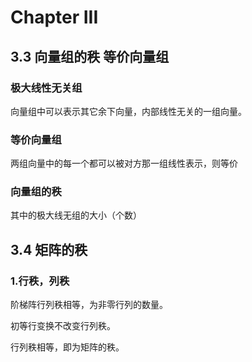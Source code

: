 # Chapter III
##  3.3 向量组的秩 等价向量组

###  极大线性无关组
向量组中可以表示其它余下向量，内部线性无关的一组向量。

###  等价向量组
两组向量中的每一个都可以被对方那一组线性表示，则等价

###  向量组的秩
其中的极大线无组的大小（个数）

## 3.4 矩阵的秩

###  1.行秩，列秩
阶梯阵行列秩相等，为非零行列的数量。

初等行变换不改变行列秩。

行列秩相等，即为矩阵的秩。

